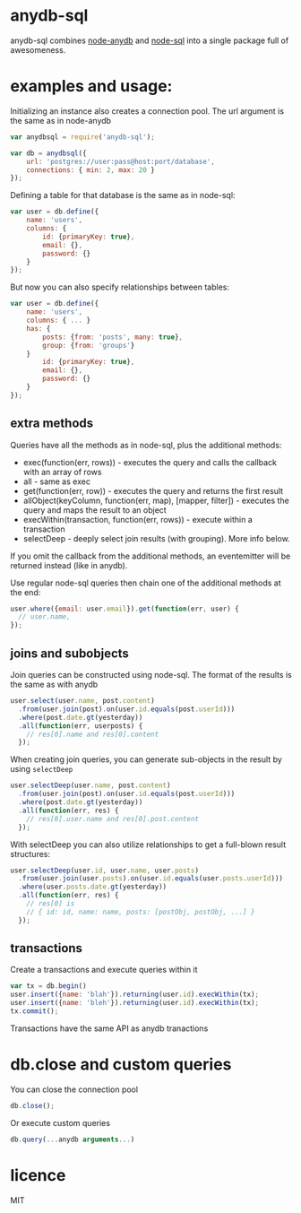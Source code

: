 # anydb-sql

anydb-sql combines [node-anydb](https://github.com/grncdr/node-any-db)
and [node-sql](https://github.com/brianc/node-sql) into a single package full 
of awesomeness.

# examples and usage:

Initializing an instance also creates a connection pool. The url argument is 
the same as in node-anydb

```js
var anydbsql = require('anydb-sql');

var db = anydbsql({
    url: 'postgres://user:pass@host:port/database',
    connections: { min: 2, max: 20 }
});
```

Defining a table for that database is the same as in node-sql:

```js
var user = db.define({
    name: 'users',
    columns: {
        id: {primaryKey: true}, 
        email: {}, 
        password: {}
    }
});
```

But now you can also specify relationships between tables:

```js
var user = db.define({
    name: 'users',
    columns: { ... }
    has: {
        posts: {from: 'posts', many: true},
        group: {from: 'groups'}
    }
        id: {primaryKey: true}, 
        email: {}, 
        password: {}
    }
});
```


## extra methods

Queries have all the methods as in node-sql, plus the additional methods:

* exec(function(err, rows)) - executes the query and calls the callback 
  with an array of rows
* all - same as exec
* get(function(err, row)) - executes the query and returns the first result
* allObject(keyColumn, function(err, map), [mapper, filter]) - executes the 
  query and maps the result to an object
* execWithin(transaction, function(err, rows)) - execute within a transaction
* selectDeep - deeply select join results (with grouping). More info below.

If you omit the callback from the additional methods, an eventemitter will be 
returned instead (like in anydb).

Use regular node-sql queries then chain one of the additional methods at the 
end:

```js
user.where({email: user.email}).get(function(err, user) {
  // user.name, 
});
```

## joins and subobjects

Join queries can be constructed using node-sql. The format of the results is 
the same as with anydb

```js
user.select(user.name, post.content)
  .from(user.join(post).on(user.id.equals(post.userId)))
  .where(post.date.gt(yesterday))
  .all(function(err, userposts) {
    // res[0].name and res[0].content
  });
```

When creating join queries, you can generate sub-objects in the result by 
using `selectDeep`

```js
user.selectDeep(user.name, post.content)
  .from(user.join(post).on(user.id.equals(post.userId)))
  .where(post.date.gt(yesterday))
  .all(function(err, res) {
    // res[0].user.name and res[0].post.content
  });
```

With selectDeep you can also utilize relationships to get a full-blown
result structures:

```js
user.selectDeep(user.id, user.name, user.posts)
  .from(user.join(user.posts).on(user.id.equals(user.posts.userId)))
  .where(user.posts.date.gt(yesterday))
  .all(function(err, res) {
    // res[0] is
    // { id: id, name: name, posts: [postObj, postObj, ...] }
  });
```

## transactions

Create a transactions and execute queries within it

```js
var tx = db.begin()
user.insert({name: 'blah'}).returning(user.id).execWithin(tx);
user.insert({name: 'bleh'}).returning(user.id).execWithin(tx);
tx.commit();
```

Transactions have the same API as anydb tranactions

# db.close and custom queries

You can close the connection pool

```js
db.close();
```

Or execute custom queries

```js
db.query(...anydb arguments...)
```

# licence

MIT

